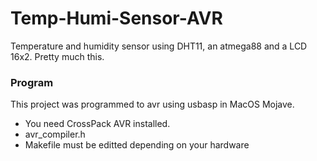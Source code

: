 # Temp-Humi-Sensor-AVR
Temperature and humidity sensor using DHT11, an atmega88 and a LCD 16x2. Pretty much this.

### Program

This project was programmed to avr using usbasp in MacOS Mojave.

- You need CrossPack AVR installed.
- avr_compiler.h 
- Makefile must be editted depending on your hardware 



